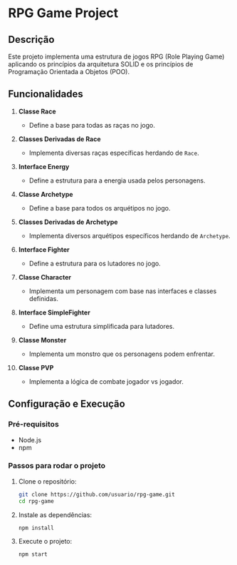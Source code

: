 # RPG Game Project

## Descrição
Este projeto implementa uma estrutura de jogos RPG (Role Playing Game) aplicando os princípios da arquitetura SOLID e os princípios de Programação Orientada a Objetos (POO). 

## Funcionalidades
1. **Classe Race**
   - Define a base para todas as raças no jogo.

2. **Classes Derivadas de Race**
   - Implementa diversas raças específicas herdando de `Race`.

3. **Interface Energy**
   - Define a estrutura para a energia usada pelos personagens.

4. **Classe Archetype**
   - Define a base para todos os arquétipos no jogo.

5. **Classes Derivadas de Archetype**
   - Implementa diversos arquétipos específicos herdando de `Archetype`.

6. **Interface Fighter**
   - Define a estrutura para os lutadores no jogo.

7. **Classe Character**
   - Implementa um personagem com base nas interfaces e classes definidas.

8. **Interface SimpleFighter**
   - Define uma estrutura simplificada para lutadores.

9. **Classe Monster**
   - Implementa um monstro que os personagens podem enfrentar.

10. **Classe PVP**
    - Implementa a lógica de combate jogador vs jogador.

## Configuração e Execução

### Pré-requisitos
- Node.js
- npm

### Passos para rodar o projeto
1. Clone o repositório:
   ```sh
   git clone https://github.com/usuario/rpg-game.git
   cd rpg-game

2. Instale as dependências:
   ```sh
   npm install

3. Execute o projeto:
   ````sh
   npm start
